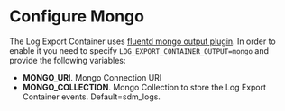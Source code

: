 # Configure Mongo

The Log Export Container uses [fluentd mongo output plugin](https://docs.fluentd.org/output/mongo). In order to enable it you need to specify `LOG_EXPORT_CONTAINER_OUTPUT=mongo` and provide the following variables:
* **MONGO_URI**. Mongo Connection URI
* **MONGO_COLLECTION**. Mongo Collection to store the Log Export Container events. Default=sdm_logs.
